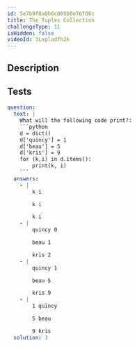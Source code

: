 ```yaml
---
id: 5e7b9f0a0b6c005b0e76f06c
title: The Tuples Collection
challengeType: 11
isHidden: false
videoId: 3Lxpladfh2k
---
```


## Description
<section id='description'>

</section>

## Tests
<section id='tests'>

```yml
question:
  text: |
    What will the following code print?:
    ```python
    d = dict()
    d['quincy'] = 1
    d['beau'] = 5
    d['kris'] = 9
    for (k,i) in d.items():
        print(k, i)
    ```
  answers:
    - |
        k i

        k i

        k i
    - |
        quincy 0

        beau 1

        kris 2
    - |
        quincy 1

        beau 5

        kris 9
    - |
        1 quincy

        5 beau

        9 kris
  solution: 3
```

</section>
